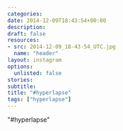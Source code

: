 ```yaml
---
categories:
date: 2014-12-09T18:43:54+00:00
description:
draft: false
resources:
- src: 2014-12-09_18-43-54_UTC.jpg
  name: "header"
layout: instagram
options:
  unlisted: false
stories:
subtitle:
title: "#hyperlapse"
tags: ["hyperlapse"]
---
```


"#hyperlapse"
